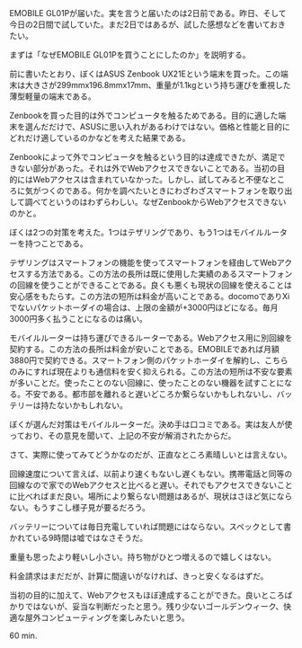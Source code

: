 EMOBILE GL01Pが届いた。実を言うと届いたのは2日前である。昨日、そして今日の2日間で試していた。まだ2日ではあるが、試した感想などを書いておきたい。

まずは「なぜEMOBILE GL01Pを買うことにしたのか」を説明する。

前に書いたとおり、ぼくはASUS Zenbook UX21Eという端末を買った。この端末は大きさが299mmx196.8mmx17mm、重量が1.1kgという持ち運びを重視した薄型軽量の端末である。

Zenbookを買った目的は外でコンピュータを触るためである。目的に適した端末を選んだだけで、ASUSに思い入れがあるわけではない。価格と性能と目的にどれだけ適しているのかなどを考えた結果である。

Zenbookによって外でコンピュータを触るという目的は達成できたが、満足できない部分があった。それは外でWebアクセスできないことである。当初の目的にはWebアクセスは含まれていなかった。しかし、試してみると不便なところに気がつくのである。何かを調べたいときにわざわざスマートフォンを取り出して調べてというのはわずらわしい。なぜZenbookからWebアクセスできないのかと。

ぼくは2つの対策を考えた。1つはテザリングであり、もう1つはモバイルルーターを持つことである。

テザリングはスマートフォンの機能を使ってスマートフォンを経由してWebアクセスする方法である。この方法の長所は既に使用した実績のあるスマートフォンの回線を使うことができることである。良くも悪くも現状の回線を使えることは安心感をもたらす。この方法の短所は料金が高いことである。docomoでありXiでないパケットホーダイの場合は、上限の金額が+3000円ほどになる。毎月3000円多く払うことになるのは痛い。

モバイルルーターは持ち運びできるルーターである。Webアクセス用に別回線を契約する。この方法の長所は料金が安いことである。EMOBILEであれば月額3880円で契約できる。スマートフォン側のパケットホーダイを解約し、こちらのみにすれば現在よりも通信料を安く抑えられる。この方法の短所は不安な要素が多いことだ。使ったことのない回線に、使ったことのない機器を試すことになる。不安である。都市部を離れると遅いどころか繋らないかもしれないし、バッテリーは持たないかもしれない。

ぼくが選んだ対策はモバイルルーターだ。決め手は口コミである。実は友人が使っており、その意見を聞いて、上記の不安が解消されたからだ。

さて、実際に使ってみてどうかなのだが、正直なところ素晴しいとは言えない。

回線速度について言えば、以前より速くもないし遅くもない。携帯電話と同等の回線なので家でのWebアクセスと比べると遅い。それでもアクセスできないことに比べればまだ良い。場所により繋らない問題はあるが、現状はさほど気にならない。もうすこし様子見が要るだろう。

バッテリーについては毎日充電していれば問題にはならない。スペックとして書かれている9時間は嘘ではなさそうだ。

重量も思ったより軽いし小さい。持ち物がひとつ増えるので嬉しくはない。

料金請求はまだだが、計算に間違いがなければ、きっと安くなるはずだ。

当初の目的に加えて、Webアクセスもほぼ達成することができた。良いところばかりではないが、妥当な判断だったと思う。残り少ないゴールデンウィーク、快適な屋外コンピューティングを楽しみたいと思う。

60 min.
